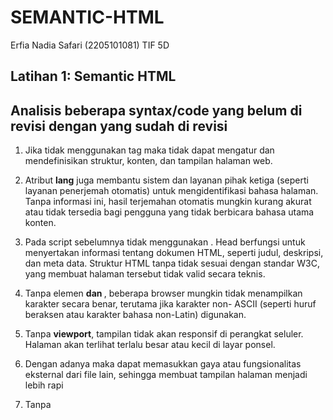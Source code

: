 # SEMANTIC-HTML
Erfia Nadia Safari (2205101081) TIF 5D

## Latihan 1: Semantic HTML

## Analisis beberapa syntax/code yang belum di revisi dengan yang sudah di revisi
1. Jika tidak menggunakan tag __<html>__ maka tidak dapat mengatur dan mendefinisikan struktur, konten, dan tampilan halaman web.
   
3. Atribut __lang__ juga membantu sistem dan layanan pihak ketiga (seperti layanan penerjemah otomatis) untuk mengidentifikasi bahasa halaman. Tanpa informasi ini, hasil terjemahan otomatis mungkin kurang akurat       atau tidak tersedia bagi pengguna yang tidak berbicara bahasa utama konten.
   
5. Pada script sebelumnya tidak menggunakan __<head>__. Head berfungsi untuk menyertakan informasi tentang dokumen HTML, seperti judul, deskripsi, dan meta data. Struktur HTML tanpa <head> tidak sesuai dengan          standar W3C, yang membuat halaman tersebut tidak valid secara teknis.

6. Tanpa elemen __<meta charset="UTF-8"> dan <meta name="viewport" content="width=device-width, initial-scale=1.0">__, beberapa browser mungkin tidak menampilkan karakter secara benar,  terutama jika karakter non-      ASCII (seperti huruf beraksen atau karakter bahasa non-Latin) digunakan.
   
7. Tanpa __viewport__, tampilan tidak akan responsif di perangkat seluler. Halaman akan terlihat terlalu besar atau kecil di layar ponsel.

8. Dengan adanya __<link>__ maka dapat memasukkan gaya atau fungsionalitas eksternal dari file lain, sehingga membuat tampilan halaman menjadi lebih rapi
   
9. Tanpa __<title>__, browser hanya akan menampilkan URL atau nama file sebagai judul tab yang tidak terlihat profesional dan kurang informatif.

10. Tanpa **margin: 10px;** pada body CSS maka tidak ada ruang kosong antara konten halaman dan tepi browser, yang bisa membuat tampilan terasa "sempit" atau kurang nyaman dilihat, terutama jika elemen-elemen
    konten seperti header, nav, dan footer berwarna kontras.
